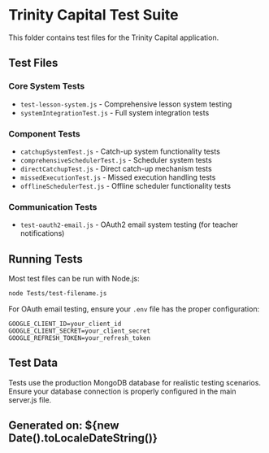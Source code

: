 # Trinity Capital Test Suite

This folder contains test files for the Trinity Capital application.

## Test Files

### Core System Tests

- `test-lesson-system.js` - Comprehensive lesson system testing
- `systemIntegrationTest.js` - Full system integration tests

### Component Tests

- `catchupSystemTest.js` - Catch-up system functionality tests
- `comprehensiveSchedulerTest.js` - Scheduler system tests
- `directCatchupTest.js` - Direct catch-up mechanism tests
- `missedExecutionTest.js` - Missed execution handling tests
- `offlineSchedulerTest.js` - Offline scheduler functionality tests

### Communication Tests

- `test-oauth2-email.js` - OAuth2 email system testing (for teacher notifications)

## Running Tests

Most test files can be run with Node.js:

```bash
node Tests/test-filename.js
```

For OAuth email testing, ensure your `.env` file has the proper configuration:

```
GOOGLE_CLIENT_ID=your_client_id
GOOGLE_CLIENT_SECRET=your_client_secret
GOOGLE_REFRESH_TOKEN=your_refresh_token
```

## Test Data

Tests use the production MongoDB database for realistic testing scenarios. Ensure your database connection is properly configured in the main server.js file.

## Generated on: ${new Date().toLocaleDateString()}

